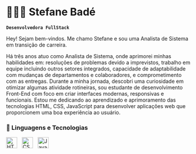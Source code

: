 # 👩🏻‍💻 Stefane Badé

**`Desenvolvedora FullStack`**

Hey! Sejam bem-vindos. Me chamo Stefane e sou uma Analista de Sistema em transição de carreira.

Há três anos atuo como Analista de Sistema, onde aprimorei minhas habilidades em: resoluções de problemas devido a imprevistos, trabalho em equipe incluindo outros setores integrados, capacidade de adaptabilidade com mudanças de departamentos e colaboradores, e comprometimento com as entregas.
Durante a minha jornada, descobri uma curiosidade em otimizar algumas atividade rotineiras, sou estudante de desenvolvimento Front-End com foco em criar interfaces modernas, responsivas e funcionais. Estou me dedicando ao aprendizado e aprimoramento das tecnologias HTML, CSS, JavaScript para desenvolver aplicações web que proporcionem uma boa experiência ao usuário.


### 🤖 Linguagens e Tecnologias

<img 
    align="left" 
    alt="HTML"
    title="HTML" 
    width="30px" 
    style="padding-right: 10px;" 
    src="https://cdn.jsdelivr.net/gh/devicons/devicon@latest/icons/html5/html5-original.svg" 
/>
<img 
    align="left" 
    alt="CSS" 
    title="CSS"
    width="30px" 
    style="padding-right: 10px;" 
    src="https://cdn.jsdelivr.net/gh/devicons/devicon@latest/icons/css3/css3-original.svg" 
/>
<img 
    align="left" 
    alt="JavaScript" 
    title="JavaScript"
    width="30px" 
    style="padding-right: 10px;" 
    src="https://cdn.jsdelivr.net/gh/devicons/devicon@latest/icons/javascript/javascript-original.svg" 
/>


<br/>
<br/>

